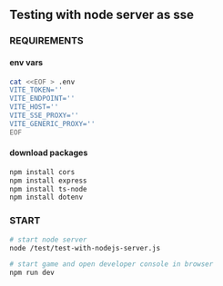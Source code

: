 ## Testing with node server as sse

### REQUIREMENTS

#### env vars
```bash
cat <<EOF > .env
VITE_TOKEN=''
VITE_ENDPOINT=''
VITE_HOST=''
VITE_SSE_PROXY=''
VITE_GENERIC_PROXY=''
EOF
```

#### download packages

```bash
npm install cors
npm install express
npm install ts-node
npm install dotenv
```

### START

```bash
# start node server
node /test/test-with-nodejs-server.js
```

```bash
# start game and open developer console in browser
npm run dev
```
